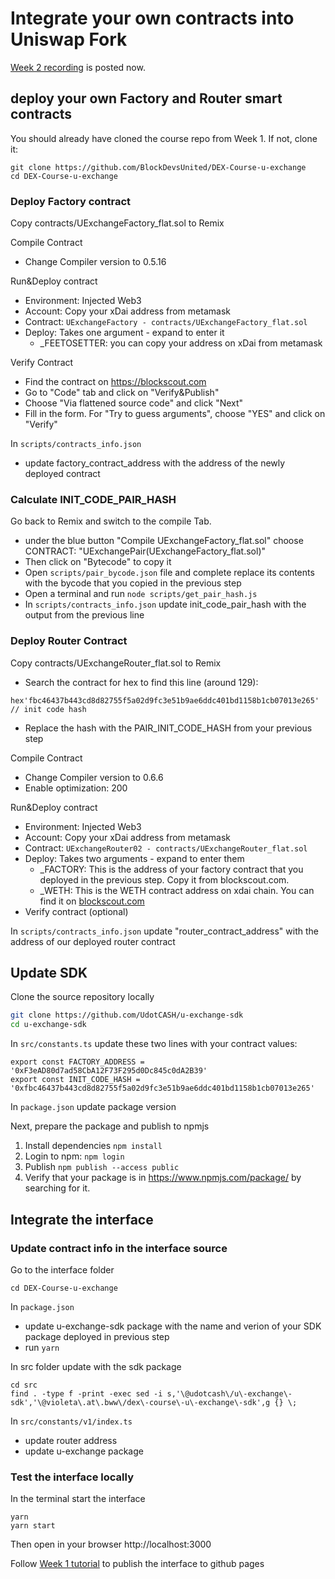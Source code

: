 # Integrate your own contracts into Uniswap Fork

[Week 2 recording](https://drive.google.com/drive/folders/1-R8xd1Q7K2JD0TcfVp4BzEk-e__PiCKW) is posted now.

## deploy your own Factory and Router smart contracts
You should already have cloned the course repo from Week 1. If not, clone it: 
```
git clone https://github.com/BlockDevsUnited/DEX-Course-u-exchange
cd DEX-Course-u-exchange
```

### Deploy Factory contract
Copy contracts/UExchangeFactory_flat.sol to Remix

Compile Contract
- Change Compiler version to 0.5.16

Run&Deploy contract
- Environment: Injected Web3
- Account: Copy your xDai address from metamask
- Contract: ```UExchangeFactory - contracts/UExchangeFactory_flat.sol```
- Deploy: Takes one argument - expand to enter it
  - _FEETOSETTER: you can copy your address on xDai from metamask

Verify Contract
- Find the contract on https://blockscout.com 
- Go to "Code" tab and click on "Verify&Publish"
- Choose "Via flattened source code" and click "Next"
- Fill in the form. For "Try to guess arguments", choose "YES" and click on "Verify"

In ```scripts/contracts_info.json```
- update factory_contract_address with the address of the newly deployed contract

### Calculate INIT_CODE_PAIR_HASH
Go back to Remix and switch to the compile Tab.
- under the blue button "Compile UExchangeFactory_flat.sol" choose CONTRACT: "UExchangePair(UExchangeFactory_flat.sol)"
- Then click on "Bytecode" to copy it
- Open ```scripts/pair_bycode.json``` file and complete replace its contents with the bycode that you copied in the previous step
- Open a terminal and run ```node scripts/get_pair_hash.js```
- In ```scripts/contracts_info.json``` update init_code_pair_hash with the output from the previous line

### Deploy Router Contract

Copy contracts/UExchangeRouter_flat.sol to Remix
- Search the contract for hex to find this line (around 129):
```
hex'fbc46437b443cd8d82755f5a02d9fc3e51b9ae6ddc401bd1158b1cb07013e265' // init code hash
```
- Replace the hash with the PAIR_INIT_CODE_HASH from your previous step

Compile Contract
- Change Compiler version to 0.6.6
- Enable optimization: 200

Run&Deploy contract
- Environment: Injected Web3
- Account: Copy your xDai address from metamask
- Contract: ```UExchangeRouter02 - contracts/UExchangeRouter_flat.sol```
- Deploy: Takes two arguments - expand to enter them
  - _FACTORY: This is the address of your factory contract that you deployed in the previous step. Copy it from blockscout.com.
  - _WETH: This is the WETH contract address on xdai chain. You can find it on [blockscout.com](https://www.blockscout.com/xdai/mainnet/token/0x6A023CCd1ff6F2045C3309768eAd9E68F978f6e1/token-transfers)
- Verify contract (optional) 

In ```scripts/contracts_info.json``` update "router_contract_address" with the address of our deployed router contract

## Update SDK
Clone the source repository locally
```bash
git clone https://github.com/UdotCASH/u-exchange-sdk
cd u-exchange-sdk
```
In ```src/constants.ts``` update these two lines with your contract values:
```
export const FACTORY_ADDRESS = '0xF3eAD80d7ad58CbA12F73F295d0Dc845c0dA2B39'
export const INIT_CODE_HASH = '0xfbc46437b443cd8d82755f5a02d9fc3e51b9ae6ddc401bd1158b1cb07013e265'
```
In ```package.json``` update package version

Next, prepare the package and publish to npmjs
1. Install dependencies ```npm install```
1. Login to npm: ```npm login```
1. Publish ```npm publish --access public```
1. Verify that your package is in https://www.npmjs.com/package/ by searching for it.

## Integrate the interface

### Update contract info in the interface source
Go to the interface folder
```
cd DEX-Course-u-exchange
```

In ```package.json```
- update u-exchange-sdk package with the name and verion of your SDK package deployed in previous step
- run `yarn`

In src folder update with the sdk package
```
cd src
find . -type f -print -exec sed -i s,'\@udotcash\/u\-exchange\-sdk','\@violeta\.at\.bww\/dex\-course\-u\-exchange\-sdk',g {} \;
```

In ```src/constants/v1/index.ts```
- update router address
- update u-exchange package

### Test the interface locally
In the terminal start the interface
```
yarn
yarn start
```
Then open in your browser http://localhost:3000

Follow [Week 1 tutorial](README-Week-1.md) to publish the interface to github pages
